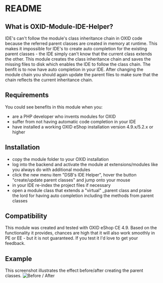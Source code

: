 README
======================

What is OXID-Module-IDE-Helper?
-------------------------------
IDE's can't follow the module's class inheritance chain in OXID code because the referred parent classes are created in memory at runtime.
This makes it impossible for IDE's to create auto completion for the existing parent classes - the IDE simply can't know that the current class extends the other. 
This module creates the class inheritance chain and saves the missing files to disk which enables the IDE to follow the class chain. The benfit is to now have auto completion in your IDE.
After changing the module chain you should again update the parent files to make sure that the chain reflects the current inheritance chain.

Requirements
------------
You could see benefits in this module when you:
 * are a PHP developer who invents modules for OXID 
 * suffer from not having automatic code completion in your IDE
 * have installed a working OXID eShop installation version 4.9.x/5.2.x or higher
 
Installation
------------
 * copy the module folder to your OXID installation
 * log into the backend and activate the module at extensions/modules like you always do with additional modules
 * click the new menu item "DSB's IDE Helper", hover the button "create/update parent classes" and jump onto your mouse
 * in your IDE re-index the project files if necessary
 * open a module class that extends a "virtual" _parent class and praise the lord for having auto completion including the methods from parent classes

Compatibility
-------------
This module was created and tested with OXID eShop CE 4.9. Based on the functionality it provides, chances are high that it will also work smoothly in PE or EE - but it is not guaranteed. 
If you test it I'd love to get your feedback.

Example
------- 
This screenshot illustrates the effect before/after creating the parent classes.
![Before / After](modules/dsb_ide_helper/out/thumb.png)
